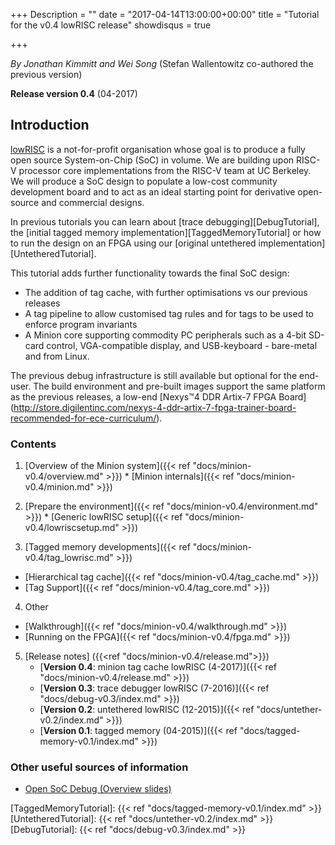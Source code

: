 +++
Description = ""
date = "2017-04-14T13:00:00+00:00"
title = "Tutorial for the v0.4 lowRISC release"
showdisqus = true

+++

_By Jonathan Kimmitt and Wei Song_ (Stefan Wallentowitz co-authored the previous version)

**Release version 0.4** (04-2017)

## Introduction

[lowRISC][lowRISC] is a not-for-profit organisation whose goal is to
produce a fully open source System-on-Chip (SoC) in volume. We are
building upon RISC-V processor core implementations from the RISC-V
team at UC Berkeley. We will produce a SoC design to populate a
low-cost community development board and to act as an ideal starting
point for derivative open-source and commercial designs.

In previous tutorials you can learn about [trace debugging][DebugTutorial],
the [initial tagged memory implementation][TaggedMemoryTutorial] or how to run
the design on an FPGA using our [original untethered
implementation][UntetheredTutorial].

This tutorial adds further functionality towards the final SoC design:

* The addition of tag cache, with further optimisations vs our previous
releases
* A tag pipeline to allow customised tag rules and for tags to be
used to enforce program invariants
* A Minion core supporting commodity PC peripherals such as a 4-bit SD-card
control, VGA-compatible display, and USB-keyboard - bare-metal and from Linux.

The previous debug infrastructure is still available but optional for the end-user.
The build environment and pre-built images support the same platform as the previous releases, a low-end
[Nexys™4 DDR Artix-7 FPGA Board]
(http://store.digilentinc.com/nexys-4-ddr-artix-7-fpga-trainer-board-recommended-for-ece-curriculum/).

### Contents

  1. [Overview of the Minion system]({{< ref "docs/minion-v0.4/overview.md" >}})
    * [Minion internals]({{< ref "docs/minion-v0.4/minion.md" >}})
  2. [Prepare the environment]({{< ref "docs/minion-v0.4/environment.md" >}})
    * [Generic lowRISC setup]({{< ref "docs/minion-v0.4/lowriscsetup.md" >}})
 
  3. [Tagged memory developments]({{< ref "docs/minion-v0.4/tag_lowrisc.md" >}})
   * [Hierarchical tag cache]({{< ref "docs/minion-v0.4/tag_cache.md" >}})
   * [Tag Support]({{< ref "docs/minion-v0.4/tag_core.md" >}})

  4. Other
   * [Walkthrough]({{< ref "docs/minion-v0.4/walkthrough.md" >}})
   * [Running on the FPGA]({{< ref "docs/minion-v0.4/fpga.md" >}})
 
  5. [Release notes] ({{<ref "docs/minion-v0.4/release.md">}})
     * [**Version 0.4**: minion tag cache lowRISC (4-2017)]({{< ref "docs/minion-v0.4/release.md" >}})
     * [**Version 0.3**: trace debugger lowRISC (7-2016)]({{< ref "docs/debug-v0.3/index.md" >}})
     * [**Version 0.2**: untethered lowRISC (12-2015)]({{< ref "docs/untether-v0.2/index.md" >}})
     * [**Version 0.1**: tagged memory (04-2015)]({{< ref "docs/tagged-memory-v0.1/index.md" >}})

### Other useful sources of information

  * [Open SoC Debug (Overview slides)](http://opensocdebug.org/slides/2015-11-12-overview/)

<!-- Links -->

[lowRISC]: http://www.lowrisc.org/
[TaggedMemoryTutorial]: {{< ref "docs/tagged-memory-v0.1/index.md" >}}
[UntetheredTutorial]: {{< ref "docs/untether-v0.2/index.md" >}}
[DebugTutorial]: {{< ref "docs/debug-v0.3/index.md" >}}

